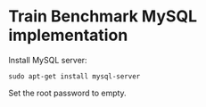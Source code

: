 # Train Benchmark MySQL implementation

Install MySQL server:
```
sudo apt-get install mysql-server
```

Set the root password to empty.
